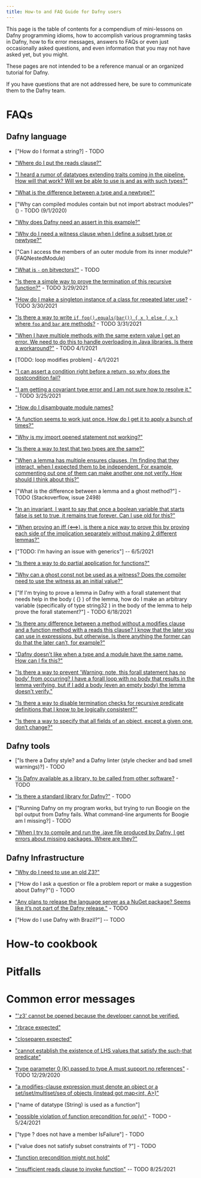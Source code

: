 ```yaml
---
title: How-to and FAQ Guide for Dafny users
---
```


This page is the table of contents for a compendium of mini-lessons on Dafny programming idioms, how to accomplish various programming tasks in Dafny, how to fix error messages,
answers to FAQs or even just occasionally asked questions, and even information that you may not have asked yet, but you might.

These pages are not intended to be a reference manual or an organized tutorial for Dafny.

If you have questions that are not addressed here, be sure to communicate them to the Dafny team.

# FAQs
## Dafny language

- ["How do I format a string?] - TODO

- ["Where do I put the reads clause?"](FAQReadsClause)

- ["I heard a rumor of datatypes extending traits coming in the pipeline. How will that work? Will we be able to use is and as with such types?"](FAQTraitsForDatatypes)

- ["What is the difference between a type and a newtype?"](FAQNewtype)

- ["Why can compiled modules contain but not import abstract modules?"() - TODO (9/1/2020)

- ["Why does Dafny need an assert in this example?"](FAQNeedsAssert)

- ["Why do I need a witness clause when I define a subset type or newtype?"](FAQWitness)

- ["Can I access the members of an outer module from its inner module?"(FAQNestedModule)

- ["What is `-` on bitvectors?"]() - TODO

- ["Is there a simple way to prove the termination of this recursive function?"]() - TODO 3/29/2021

- ["How do I make a singleton instance of a class for repeated later use?]() - TODO 3/30/2021

- ["Is there a way to write `if foo().equals(bar()) { x } else { y }` where `foo` and `bar` are methods?]() - TODO 3/31/2021

- ["When I have multiple methods with the same extern value I get an error.  We need to do this to handle overloading in Java libraries.  Is there a workaround?"]() - TODO 4/1/2021

- [TODO: loop modifies problem] - 4/1/2021

- ["I can assert a condition right before a return, so why does the postcondition fail?](FAQFailingPost)

- ["I am getting a covariant type error and I am not sure how to resolve it."]() - TODO 3/25/2021

- ["How do I disambguate module names?](FAQModuleNames)

- ["A function seems to work just once. How do I get it to apply a bunch of times?"](FAQFunctionUnroll)

- ["Why is my import opened statement not working?"](FAQModuleImport)

- ["Is there a way to test that two types are the same?"](FAQTypeCompare)

- ["When a lemma has multiple ensures clauses, I’m finding that they interact, when I expected them to be independent.  For example, commenting out one of them can make another one not verify.  How should I think about this?"](FAQMultClauses)

- ["What is the difference between a lemma and a ghost method?"] - TODO (Stackoverflow, issue 2498)

- ["In an invariant, I want to say that once a boolean variable that starts false is set to true, it remains true forever.  Can I use old for this?"](FAQOld)

- ["When proving an iff (<==>), is there a nice way to prove this by proving each side of the implication separately without making 2 different lemmas?"](FAQIff)

- ["TODO: I’m having an issue with generics"] -- 6/5/2021

- ["Is there a way to do partial application for functions?"](FAQCurry)

- ["Why can a ghost const not be used as a witness? Does the compiler need to use the witness as an initial value?"](FAQGhostConstAsWitness)

- ["If I'm trying to prove a lemma in Dafny with a forall statement that needs help in the body ( {} ) of the lemma, how do I make an arbitrary variable (specifically of type string32 ) in the body of the lemma to help prove the forall statement?"] - TODO 6/18/2021

- ["Is there any difference between a method without a modifies clause and a function method with a reads this clause?  I know that the later you can use in expressions, but otherwise.  Is there anything the former can do that the later can’t, for example?"](FAQFunctionMethod)

- ["Dafny doesn’t like when a type and a module have the same name. How can I fix this?"](FAQNameConflict)

- ["Is there a way to prevent 'Warning: note, this forall statement has no body' from occurring? I have a forall loop with no body that results in the lemma verifying, but if I add a body (even an empty body) the lemma doesn't verify."](FAQNoBody)

- ["Is there a way to disable termination checks for recursive predicate definitions that I know to be logically consistent?"](FAQTermination)

- ["Is there a way to specify that all fields of an object, except a given one, don’t change?"](FAQModifiesOne)

## Dafny tools

- ["Is there a Dafny style? and a Dafny linter (style checker and bad smell warnings)?] - TODO

- ["Is Dafny available as a library, to be called from other software?]() - TODO

- ["Is there a standard library for Dafny?"]() - TODO

- ["Running Dafny on my program works, but trying to run Boogie on the bpl output from Dafny fails. What command-line arguments for Boogie am I missing?] - TODO

- ["When I try to compile and run the .jave file produced by Dafny, I get errors about missing packages. Where are they?"](FAQJava)

## Dafny Infrastructure

- ["Why do I need to use an old Z3?"](FAQZ3)

- ["How do I ask a question or file a problem report or make a suggestion about Dafny?"() - TODO 

- ["Any plans to release the language server as a NuGet package? Seems like it’s not part of the Dafny release."]() - TODO

- ["How do I use Dafny with Brazil?"] -- TODO


# How-to cookbook

# Pitfalls

# Common error messages

- ["'z3' cannot be opened because the developer cannot be verified.](ERROR_Z3)

- ["rbrace expected"](ERROR_Rbrace)

- ["closeparen expected"](ERROR_CloseParen)

- ["cannot establish the existence of LHS values that satisfy the such-that predicate"](ERROR_NoLHS)

- ["type parameter 0 (K) passed to type A must support no references"]() - TODO 12/29/2020

- ["a modifies-clause expression must denote an object or a set/iset/multiset/seq of objects (instead got map<int, A>)"](ERROR_ModifiesValue)

- ["name of datatype (String) is used as a function"]

- ["possible violation of function precondition for op(v)"](ERROR_FunctionPrecondition) - TODO - 5/24/2021

- ["type ? does not have a member IsFailure"] - TODO

- ["value does not satisfy subset constraints of ?"] - TODO

- ["function precondition might not hold"](ERROR_SeqComp)

- ["insufficient reads clause to invoke function"](ERROR_InsufficientReads) -- TODO 8/25/2021
